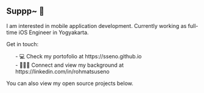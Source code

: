 ## Suppp~ 👋

I am interested in mobile application development. Currently working as full-time iOS Engineer in Yogyakarta.
  
Get in touch:

<ul>
- 💻 Check my portofolio at https://sseno.github.io <br>
- 👨🏻‍💻 Connect and view my background at https://linkedin.com/in/rohmatsuseno
</ul>

You can also view my open source projects below.

<!--
**sseno/sseno** is a ✨ _special_ ✨ repository because its `README.md` (this file) appears on your GitHub profile.

Here are some ideas to get you started:

- 🔭 I’m currently working on ...
- 🌱 I’m currently learning ...
- 👯 I’m looking to collaborate on ...
- 🤔 I’m looking for help with ...
- 💬 Ask me about ...
- 📫 How to reach me: ...
- 😄 Pronouns: ...
- ⚡ Fun fact: ...
-->
